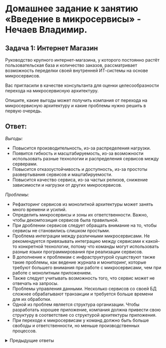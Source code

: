 # Домашнее задание к занятию «Введение в микросервисы» - Нечаев Владимир.

## Задача 1: Интернет Магазин

Руководство крупного интернет-магазина, у которого постоянно растёт пользовательская база и количество заказов, рассматривает возможность переделки своей внутренней   ИТ-системы на основе микросервисов. 

Вас пригласили в качестве консультанта для оценки целесообразности перехода на микросервисную архитектуру. 

Опишите, какие выгоды может получить компания от перехода на микросервисную архитектуру и какие проблемы нужно решить в первую очередь.

## Ответ:

*Выгоды:*

- Повысится производительность, из-за распределения нагрузки.
- Появится гибкость и масштабируемость, из-за возможности использовать разные технологии и распределения сервисов между серверами.
- Повысится отказоустойчивость и доступность, из-за простоты развертывания сервисов и маштабируемости.
- Повысится качество сервиса, из-за частых релизов, снижение зависимости и нагрузки от других микросервисов.

*Проблемы:*

- Рефакторинг сервисов из монолитной архитектуры может занять много времени и усилий.
- Определить микросервисы и зоны их ответственности. Важно, чтобы декомпозиция сервисов была правильной.
- При дроблении сервисов следует обращать внимание на то, чтобы сервисы не становились слишком простыми.
- Проблема интеграции между различными микросервисами. Не рекомендуется привязывать интеграцию между сервисами к какой-то конкретной технологии, потому что команды могут использовать разные языки программирования при реализации сервисов.
- В дополнение к проблемам с инфраструктурой существуют также такие проблемы, как ведение журнала и мониторинг, которые требуют большего внимания при работе с микросервисами, чем при работе с монолитным приложением.
- Также следует учитывать возможность того, что сервис может не отвечать на запросы.
- Проблемы управления данными. Несколько сервисов со своей БД сложнее обрабатывают транзакции и требуется больше времени для их обработки.
- Одной из проблем является структура организации. Чтобы разработать хорошее приложение, компания должна привести свою структуру в соответствие со структурой архитектуры приложения.
- При переходе к микросервисам у команд должно быть больше свободы и ответственности, но меньше производственных процессов.

<details>
<summary>Предыдущие ответы</summary> 
  
- Придется уделять много внимания системам управления и мониторинга.
- Необходимо как-то конфигурировать все микросервисы между собой и поддерживать «зоопарк» технологий.
- Необходимо внедрение системы оркестрации и деплоймента.
- Необходимо найти баланс масштабности и сложности используемой технологии с издержками, которые она может повлечь.
- Необходимо уделить большее внимание защите передаваемых данных, чтобы только авторизованные пользователи имели доступ к ним.

</details>
